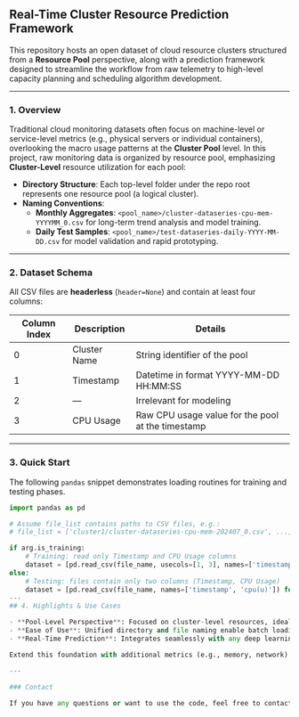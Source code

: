## Real-Time Cluster Resource Prediction Framework

This repository hosts an open dataset of cloud resource clusters structured from a **Resource Pool** perspective, along with a prediction framework designed to streamline the workflow from raw telemetry to high-level capacity planning and scheduling algorithm development.

---

### 1. Overview

Traditional cloud monitoring datasets often focus on machine-level or service-level metrics (e.g., physical servers or individual containers), overlooking the macro usage patterns at the **Cluster Pool** level. In this project, raw monitoring data is organized by resource pool, emphasizing **Cluster-Level** resource utilization for each pool:

- **Directory Structure**: Each top-level folder under the repo root represents one resource pool (a logical cluster).
- **Naming Conventions**:
  - **Monthly Aggregates**: `<pool_name>/cluster-dataseries-cpu-mem-YYYYMM_0.csv` for long-term trend analysis and model training.
  - **Daily Test Samples**: `<pool_name>/test-dataseries-daily-YYYY-MM-DD.csv` for model validation and rapid prototyping.

---

### 2. Dataset Schema

All CSV files are **headerless** (`header=None`) and contain at least four columns:

| Column Index | Description   | Details                           |
| ------------ | ------------- | --------------------------------- |
| 0            | Cluster Name  | String identifier of the pool     |
| 1            | Timestamp     | Datetime in format YYYY-MM-DD HH:MM:SS    |
| 2            | —             | Irrelevant for modeling |
| 3            | CPU Usage     | Raw CPU usage value for the pool at the timestamp |

---

### 3. Quick Start

The following `pandas` snippet demonstrates loading routines for training and testing phases.

```python
import pandas as pd

# Assume file_list contains paths to CSV files, e.g.:
# file_list = ['cluster1/cluster-dataseries-cpu-mem-202407_0.csv', ...]

if arg.is_training:
    # Training: read only Timestamp and CPU Usage columns
    dataset = [pd.read_csv(file_name, usecols=[1, 3], names=['timestamp', 'cpu(u)']) for file_name in file_list] # Select 2nd (timestamp) and 4th (CPU)
else:
    # Testing: files contain only two columns (Timestamp, CPU Usage)
    dataset = [pd.read_csv(file_name, names=['timestamp', 'cpu(u)']) for file_name in file_list]
---
## 4. Highlights & Use Cases

- **Pool-Level Perspective**: Focused on cluster-level resources, ideal for macro capacity planning and auto-scaling algorithm evaluation.  
- **Ease of Use**: Unified directory and file naming enable batch loading and preprocessing of key fields with minimal code.  
- **Real-Time Prediction**: Integrates seamlessly with any deep learning or time-series model for short-term load forecasting and dynamic scaling.  

Extend this foundation with additional metrics (e.g., memory, network) or combine with business KPIs to build more sophisticated cloud resource orchestration solutions.

---

### Contact

If you have any questions or want to use the code, feel free to contact: xianzhaoguo02@gmail.com
